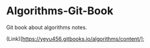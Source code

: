 # Algorithms-Git-Book
Git book about algorithms notes.

(Link)[https://yeyu456.gitbooks.io/algorithms/content/];
